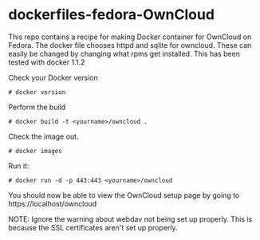 dockerfiles-fedora-OwnCloud
===========================

This repo contains a recipe for making Docker container for OwnCloud on Fedora. 
The docker file chooses httpd and sqlite for owncloud. These can easily be changed
by changing what rpms get installed. This has been tested with docker 1.1.2 

Check your Docker version

    # docker version

Perform the build

    # docker build -t <yourname>/owncloud .

Check the image out.

    # docker images

Run it:

    # docker run -d -p 443:443 <yourname>/owncloud

You should now be able to view the OwnCloud setup page by going to https://localhost/owncloud

NOTE: Ignore the warning about webdav not being set up properly. This is because the SSL 
      certificates aren't set up properly.


